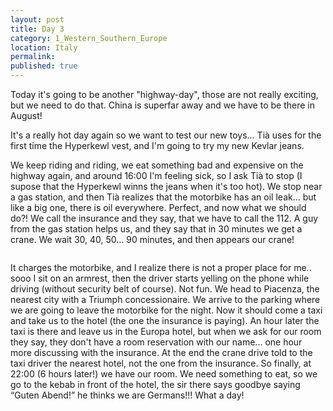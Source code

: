```yaml
---
layout: post
title: Day 3
category: 1_Western_Southern_Europe
location: Italy
permalink: 
published: true
---
```


Today it's going to be another "highway-day", those are not really exciting, but we need to do that. China is superfar away and we have to be there in August!

It's a really hot day again so we want to test our new toys... Tià uses for the first time the Hyperkewl vest, and I'm going to try my new Kevlar jeans.

We keep riding and riding, we eat something bad and expensive on the highway again, and around 16:00 I'm feeling sick, so I ask Tià to stop (I supose that the Hyperkewl winns the jeans when it's too hot). We stop near a gas station, and then Tià realizes that the motorbike has an oil leak... but like a big one, there is oil everywhere. Perfect, and now what we should do?! We call the insurance and they say, that we have to call the 112. A guy from the gas station helps us, and they say that in 30 minutes we get a crane. We wait 30, 40, 50... 90 minutes, and then appears our crane! 

<p><a
href="https://lh3.googleusercontent.com/WhaQhLM85YTTL_PajEcDUd2cwKt9HanATNRqdhumbIWBnK3wglj9k-bF4c0lgUvHolCX6m4IOlRaL_7MOinKLBDIy_WLYkSM5WlcGItmEkK54xAtCzqDULSaYTndAbDFjUPaWOnPuRE_FfrfAqdEvTKOuo9nOePoGlLCv_sFVvyI6qa4FwcdTlFC2kQ_ffSLhGsvyrx62y8DXeXQ7eInORQcpSWz7S68_G4yRGRJJDg4MDQZsos3foIiDUv3UslyDtCGDcNhc4NIXXEcsQaQ9rdICPnb82kljHrKEOKrLcOhAfouO1o0k9mp-38l3f2Eg4B1YpWsSTiBPc4EsNKA-EGQQy1S3ebLf0CnbtxOfuW-iAoRz50k6NTMAXXQbfoJSUJe_X9G98uQX5fcOcTpv49AfxvBCa9YLDcUil810VeqAJMvmr8aVUGyFcOpzzpKcl3N30E5-Hz9WWOTADPJYmTl09n_zPAiuLQK-eNggIqOtCAxNI3j-Ep8vl732PuiYnd0E3e3l_NtFjRJbcZWymOJY-vus6v9Vs2wQM6rggAHM8Z093HKOIYb6LorFctqF_5I6B3-gBNVtmP-ibxflsIXgqKh2bnxWD9uQCCbmVVuPKVSOGYFDDjogf3IhhhLYKuWantrAJotexseNbytc-ZD4__zioBuDw=w707-h530-no"> 
<img src="https://lh3.googleusercontent.com/WhaQhLM85YTTL_PajEcDUd2cwKt9HanATNRqdhumbIWBnK3wglj9k-bF4c0lgUvHolCX6m4IOlRaL_7MOinKLBDIy_WLYkSM5WlcGItmEkK54xAtCzqDULSaYTndAbDFjUPaWOnPuRE_FfrfAqdEvTKOuo9nOePoGlLCv_sFVvyI6qa4FwcdTlFC2kQ_ffSLhGsvyrx62y8DXeXQ7eInORQcpSWz7S68_G4yRGRJJDg4MDQZsos3foIiDUv3UslyDtCGDcNhc4NIXXEcsQaQ9rdICPnb82kljHrKEOKrLcOhAfouO1o0k9mp-38l3f2Eg4B1YpWsSTiBPc4EsNKA-EGQQy1S3ebLf0CnbtxOfuW-iAoRz50k6NTMAXXQbfoJSUJe_X9G98uQX5fcOcTpv49AfxvBCa9YLDcUil810VeqAJMvmr8aVUGyFcOpzzpKcl3N30E5-Hz9WWOTADPJYmTl09n_zPAiuLQK-eNggIqOtCAxNI3j-Ep8vl732PuiYnd0E3e3l_NtFjRJbcZWymOJY-vus6v9Vs2wQM6rggAHM8Z093HKOIYb6LorFctqF_5I6B3-gBNVtmP-ibxflsIXgqKh2bnxWD9uQCCbmVVuPKVSOGYFDDjogf3IhhhLYKuWantrAJotexseNbytc-ZD4__zioBuDw=w707-h530-no" alt=""></a></p>

It charges the motorbike, and I realize there is not a proper place for me.. sooo I sit on an armrest, then the driver starts yelling on the phone while driving (without security belt of course). Not fun. We head to Piacenza, the nearest city with a Triumph concessionaire. We arrive to the parking where we are going to leave the motorbike for the night. Now it should come a taxi and take us to the hotel (the one the insurance is paying). An hour later the taxi is there and leave us in the Europa hotel, but when we ask for our room they say, they don't have a room reservation with our name... one hour more discussing with the insurance. At the end the crane drive told to the taxi driver the nearest hotel, not the one from the insurance. So finally, at 22:00 (6 hours later!) we have our room. We need something to eat, so we go to the kebab in front of the hotel, the sir there says goodbye saying “Guten Abend!” he thinks we are Germans!!! What a day!
